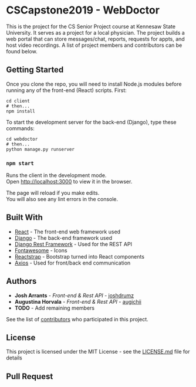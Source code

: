 # CSCapstone2019 - WebDoctor

This is the project for the CS Senior Project course at Kennesaw State University. It serves as a project for a local physician. The project builds a web portal that can store messages/chat, reports, requests for appts, and host video recordings. A list of project members and contributors can be found below.

## Getting Started

Once you clone the repo, you will need to install Node.js modules before running any of the front-end (React) scripts. First:

```
cd client
# then...
npm install
```

To start the development server for the back-end (Django), type these commands:

```
cd webdoctor
# then...
python manage.py runserver
```

### `npm start`

Runs the client in the development mode.<br>
Open [http://localhost:3000](http://localhost:3000) to view it in the browser.

The page will reload if you make edits.<br>
You will also see any lint errors in the console.

## Built With

- [React](https://reactjs.org/) - The front-end web framework used
- [Django](https://www.djangoproject.com/) - The back-end framework used
- [Django Rest Framework](https://www.django-rest-framework.org/) - Used for the REST API
- [Fontawesome](https://fontawesome.com/) - Icons
- [Reactstrap](https://reactstrap.github.io/) - Bootstrap turned into React components
- [Axios](https://github.com/axios/axios) - Used for front/back end communication

## Authors

- **Josh Arrants** - _Front-end & Rest API_ - [joshdrumz](https://github.com/joshdrumz)
- **Augustina Horvala** - _Front-end & Rest API_ - [augichii](https://github.com/Augichii)
- **TODO** - Add remaining members

See the list of [contributors](https://github.com/your/project/contributors) who participated in this project.

## License

This project is licensed under the MIT License - see the [LICENSE.md](LICENSE.md) file for details

## Pull Request
